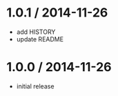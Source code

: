 1.0.1 / 2014-11-26
==================

* add HISTORY
* update README

1.0.0 / 2014-11-26
==================

* initial release
